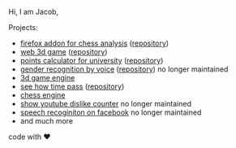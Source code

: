 Hi, I am Jacob,

Projects:

- [firefox addon for chess analysis](https://addons.mozilla.org/en-US/firefox/addon/chess-com-analyse-at-lichess/) ([repository](https://github.com/zeraye/chess-analysis-firefox-extension))
- [web 3d game](https://github.com/zeraye/minceraft](https://minceraft-jade.vercel.app/)) ([repository](https://github.com/zeraye/minceraft))
- [points calculator for university](https://zeraye.github.io/wut-calculator/) ([repository](https://github.com/zeraye/wut-calculator))
- [gender recognition by voice](https://zeraye.github.io/rege/) ([repository](https://github.com/zeraye/rege)) no longer maintained
- [3d game engine](https://github.com/zeraye/minecraft)
- [see how time pass](https://zeraye.github.io/ageing/) ([repository](https://github.com/zeraye/ageing))
- [chess engine](https://github.com/zeraye/buba)
- [show youtube dislike counter](https://github.com/zeraye/youtube-dislikes-counter) no longer maintained
- [speech recoginiton on facebook](https://github.com/zeraye/facebook-speech-recognition) no longer maintained
- and much more

code with ❤️
